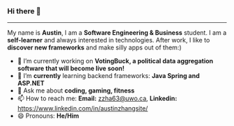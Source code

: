 ### Hi there 👋

---

<!-- **Austin6868/Austin6868** is a ✨ _special_ ✨ repository because its `README.md` (this file) appears on your GitHub profile. -->

<!-- Here are some ideas to get you started: -->

My name is **Austin**, I am a **Software Engineering & Business** student. I am a **self-learner** and always interested in technologies. After work, I like to **discover new frameworks** and make silly apps out of them:)

- 🔭 I’m currently working on **VotingBuck, a political data aggregation software that will become live soon!**
- 🌱 I’m **currently** learning backend frameworks: **Java Spring and ASP.NET**
- 💬 Ask me about **coding, gaming, fitness**
- 📫 How to reach me: **Email:** zzha63@uwo.ca, **Linkedin:** https://www.linkedin.com/in/austinzhangsite/
- 😄 Pronouns: **He/Him**
